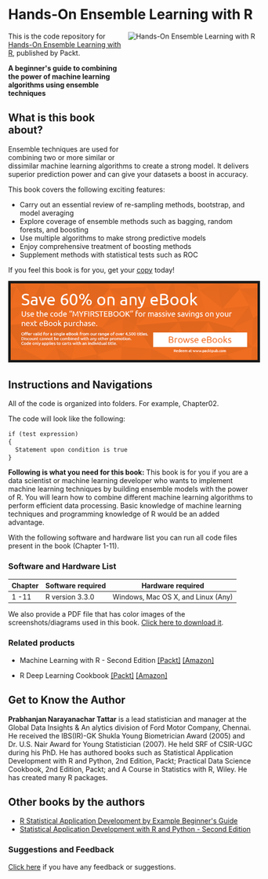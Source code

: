 # Hands-On Ensemble Learning with R

<a href="https://www.packtpub.com/big-data-and-business-intelligence/ensemble-machine-learning-using-r"><img src="https://www.packtpub.com/sites/default/files/B09012_MockupCoverNew.png" alt="Hands-On Ensemble Learning with R" height="256px" align="right"></a>

This is the code repository for [Hands-On Ensemble Learning with R](https://www.packtpub.com/big-data-and-business-intelligence/ensemble-machine-learning-using-r), published by Packt.

**A beginner's guide to combining the power of machine learning algorithms using ensemble techniques**

## What is this book about?
Ensemble techniques are used for combining two or more similar or dissimilar machine learning algorithms to create a strong model. It delivers superior prediction power and can give your datasets a boost in accuracy.

This book covers the following exciting features: 
* Carry out an essential review of re-sampling methods, bootstrap, and model averaging
* Explore coverage of ensemble methods such as bagging, random forests, and boosting
* Use multiple algorithms to make strong predictive models
* Enjoy comprehensive treatment of boosting methods
* Supplement methods with statistical tests such as ROC

If you feel this book is for you, get your [copy](https://www.amazon.com/dp/1788624149) today!

<a href="https://www.packtpub.com/?utm_source=github&utm_medium=banner&utm_campaign=GitHubBanner"><img src="https://raw.githubusercontent.com/PacktPublishing/GitHub/master/GitHub.png" 
alt="https://www.packtpub.com/" border="5" /></a>


## Instructions and Navigations
All of the code is organized into folders. For example, Chapter02.

The code will look like the following:
```
if (test expression)
{
  Statement upon condition is true
}
```

**Following is what you need for this book:**
This book is for you if you are a data scientist or machine learning developer who wants to implement machine learning techniques by building ensemble models with the power of R. You will learn how to combine different machine learning algorithms to perform efficient data processing. Basic knowledge of machine learning techniques and programming knowledge of R would be an added advantage.

With the following software and hardware list you can run all code files present in the book (Chapter 1-11).

### Software and Hardware List

| Chapter   | Software required                   | Hardware required                        
| --------  | ------------------------------------| -----------------------------------|
| 1 -11     | R version 3.3.0                     | Windows, Mac OS X, and Linux (Any) |

We also provide a PDF file that has color images of the screenshots/diagrams used in this book. [Click here to download it](http://www.packtpub.com/sites/default/files/downloads/HandsOnEnsembleLearningwithR_ColorImages.pdf).

### Related products <Paste books from the Other books you may enjoy section>
* Machine Learning with R - Second Edition [[Packt]](https://www.packtpub.com/big-data-and-business-intelligence/machine-learning-r-cookbook-second-edition?utm_source=github&utm_medium=repository&utm_campaign=9781787284395) [[Amazon]](https://www.amazon.com/dp/1787284395)

* R Deep Learning Cookbook [[Packt]](https://www.packtpub.com/big-data-and-business-intelligence/r-deep-learning-cookbook?utm_source=github&utm_medium=repository&utm_campaign=9781787121089) [[Amazon]](https://www.amazon.com/dp/1787121089)

## Get to Know the Author
**Prabhanjan Narayanachar Tattar**
is a lead statistician and manager at the Global Data Insights & An alytics division of Ford Motor Company, Chennai. He received the IBS(IR)-GK Shukla Young Biometrician Award (2005) and Dr. U.S. Nair Award for Young Statistician (2007). He held SRF of CSIR-UGC during his PhD. He has authored books such as Statistical Application Development with R and Python, 2nd Edition, Packt; Practical Data Science Cookbook, 2nd Edition, Packt; and A Course in Statistics with R, Wiley. He has created many R packages.




## Other books by the authors
* [R Statistical Application Development by Example Beginner's Guide](https://www.packtpub.com/big-data-and-business-intelligence/r-statistical-application-development-example-beginners-guide)
* [Statistical Application Development with R and Python - Second Edition](https://www.packtpub.com/big-data-and-business-intelligence/statistical-application-development-r-and-python-second-edition)

### Suggestions and Feedback
[Click here](https://docs.google.com/forms/d/e/1FAIpQLSdy7dATC6QmEL81FIUuymZ0Wy9vH1jHkvpY57OiMeKGqib_Ow/viewform) if you have any feedback or suggestions.
